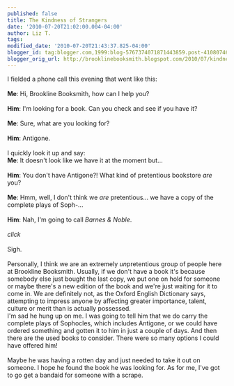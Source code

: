 ```yaml
---
published: false
title: The Kindness of Strangers
date: '2010-07-20T21:02:00.004-04:00'
author: Liz T.
tags: 
modified_date: '2010-07-20T21:43:37.825-04:00'
blogger_id: tag:blogger.com,1999:blog-5767374071871443859.post-4108074663782975175
blogger_orig_url: http://brooklinebooksmith.blogspot.com/2010/07/kindness-of-strangers.html
---
```


I fielded a phone call this evening that went like this:<br /><br /><strong>Me</strong>: Hi, <span id="SPELLING_ERROR_0" class="blsp-spelling-error">Brookline</span> <span id="SPELLING_ERROR_1" class="blsp-spelling-error">Booksmith</span>, how can I help you?<br /><br /><strong>Him</strong>: I'm looking for a book. Can you check and see if you have it?<br /><br /><strong>Me</strong>: Sure, what are you looking for?<br /><br /><strong>Him</strong>: Antigone.<br /><br />I quickly look it up and say:<br /><strong>Me</strong>: It doesn't look like we have it at the moment but...<br /><br /><strong>Him</strong>: You don't have Antigone?! What kind of pretentious bookstore <em>are</em> you?<br /><br /><strong>Me</strong>: <span id="SPELLING_ERROR_2" class="blsp-spelling-error">Hmm</span>, well, I don't think we <em>are</em> pretentious... we have a copy of the complete plays of <span id="SPELLING_ERROR_3" class="blsp-spelling-error">Soph</span>-...<br /><br /><strong>Him</strong>: Nah, I'm going to call <em>Barnes &amp; Noble</em>.<br /><br />*click*<br /><br />Sigh.<br /><br />Personally, I think we are an extremely <em><span id="SPELLING_ERROR_4" class="blsp-spelling-error">un</span></em>pretentious group of people here at <span id="SPELLING_ERROR_5" class="blsp-spelling-error">Brookline</span> <span id="SPELLING_ERROR_6" class="blsp-spelling-error">Booksmith</span>.  Usually, if we don't have a book it's because somebody else just bought the last copy, we put one on hold for someone or maybe there's a new edition of the book and we're just waiting for it to come in.  We are definitely not, as the Oxford English Dictionary says, attempting to impress anyone by affecting greater importance, talent, culture or merit than is actually possessed. <br />I'm sad he hung up on me.  I was going to tell him that we do carry the complete plays of Sophocles, which <span id="SPELLING_ERROR_7" class="blsp-spelling-error">includes</span> Antigone, or we could have ordered something and gotten it to him in just a couple of days.  And then there are the used books to consider.  There were so many options I could have offered him!<br /><br />Maybe he was having a rotten day and just needed to take it out on someone.  I hope he found the book he was looking for.  As for me, I've got to go get a <span id="SPELLING_ERROR_8" class="blsp-spelling-error">bandaid</span> for someone with a scrape.